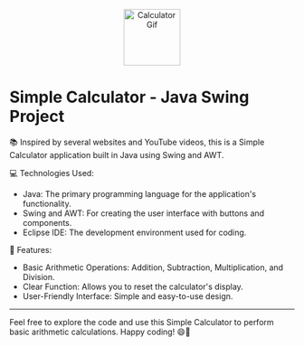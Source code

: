 <p align="center">
  <img src="https://cdn.dribbble.com/users/29736/screenshots/1298208/calc.gif" alt="Calculator Gif" width="100" height="100">
</p>

# Simple Calculator - Java Swing Project

📚 Inspired by several websites and YouTube videos, this is a Simple Calculator application built in Java using Swing and AWT. 

💻 Technologies Used:
- Java: The primary programming language for the application's functionality.
- Swing and AWT: For creating the user interface with buttons and components.
- Eclipse IDE: The development environment used for coding.

🚀 Features:
- Basic Arithmetic Operations: Addition, Subtraction, Multiplication, and Division.
- Clear Function: Allows you to reset the calculator's display.
- User-Friendly Interface: Simple and easy-to-use design.

<!--
📷 Screenshots:
![Calculator Screenshot](calculator-screenshot.png)
-->
---

Feel free to explore the code and use this Simple Calculator to perform basic arithmetic calculations. Happy coding! 😄🔢